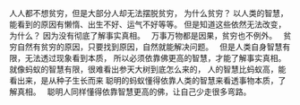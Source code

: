 人人都不想贫穷，但是大部分人却无法摆脱贫穷，
为什么贫穷？
以人类的智慧，能看到的原因有懒惰、出生不好、运气不好等等。
但是知道这些依然无法改变，为什么？
因为没有彻底了解事实真相。
&nbsp;
万事万物都是因果，贫穷也不例外。
&nbsp;
贫穷自然有贫穷的原因，只要找到原因，自然就能解决问题。
&nbsp;
但是人类自身智慧有限，无法透过现象看到本质，
所以必须依靠佛更高的智慧，才能了解事实真相。
&nbsp;
就像蚂蚁的智慧有限，很难看出参天大树到底怎么来的，
人的智慧比蚂蚁高，能看出来，是从种子生长而来
聪明的蚂蚁懂得依靠人类的智慧来看透事物本质，了解真相。
&nbsp;
聪明人同样懂得依靠智慧更高的佛，让自己少走很多弯路。